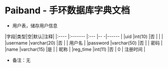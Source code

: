 # Paiband - 手环数据库字典文档

-  用户表，储存用户信息

|字段|类型|空|默认|注释|
|:----    |:-------    |:--- |-- -|------      |
|uid      |int(10)     |否   |    |             |
|username |varchar(20) |否   |    |   用户名    |
|password |varchar(50) |否   |    |   密码      |
|name     |varchar(15) |是   |    |    昵称     |
|reg_time |int(11)     |否   | 0  |   注册时间  |

- 备注：无